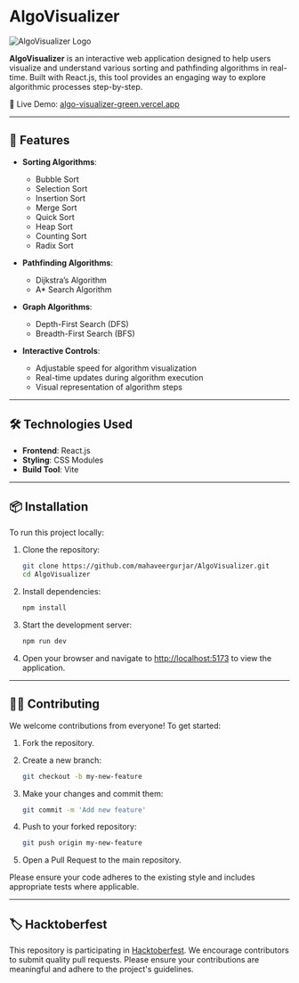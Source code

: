 # AlgoVisualizer

![AlgoVisualizer Logo](https://algo-visualizer-green.vercel.app/static/media/logo.9e6b3b1f.png)

**AlgoVisualizer** is an interactive web application designed to help users visualize and understand various sorting and pathfinding algorithms in real-time. Built with React.js, this tool provides an engaging way to explore algorithmic processes step-by-step.

🔗 Live Demo: [algo-visualizer-green.vercel.app](https://algo-visualizer-green.vercel.app/)

---

## 🚀 Features

- **Sorting Algorithms**:

  - Bubble Sort
  - Selection Sort
  - Insertion Sort
  - Merge Sort
  - Quick Sort
  - Heap Sort
  - Counting Sort
  - Radix Sort

- **Pathfinding Algorithms**:

  - Dijkstra’s Algorithm
  - A\* Search Algorithm

- **Graph Algorithms**:

  - Depth-First Search (DFS)
  - Breadth-First Search (BFS)

- **Interactive Controls**:
  - Adjustable speed for algorithm visualization
  - Real-time updates during algorithm execution
  - Visual representation of algorithm steps

---

## 🛠️ Technologies Used

- **Frontend**: React.js
- **Styling**: CSS Modules
- **Build Tool**: Vite

---

## 📦 Installation

To run this project locally:

1. Clone the repository:

   ```bash
   git clone https://github.com/mahaveergurjar/AlgoVisualizer.git
   cd AlgoVisualizer
   ```

2. Install dependencies:

   ```bash
   npm install
   ```

3. Start the development server:

   ```bash
   npm run dev
   ```

4. Open your browser and navigate to [http://localhost:5173](http://localhost:5173) to view the application.

---

## 🧑‍💻 Contributing

We welcome contributions from everyone! To get started:

1. Fork the repository.
2. Create a new branch:

   ```bash
   git checkout -b my-new-feature
   ```

3. Make your changes and commit them:

   ```bash
   git commit -m 'Add new feature'
   ```

4. Push to your forked repository:

   ```bash
   git push origin my-new-feature
   ```

5. Open a Pull Request to the main repository.

Please ensure your code adheres to the existing style and includes appropriate tests where applicable.

---

## 🏷️ Hacktoberfest

This repository is participating in [Hacktoberfest](https://hacktoberfest.com/). We encourage contributors to submit quality pull requests. Please ensure your contributions are meaningful and adhere to the project's guidelines.
